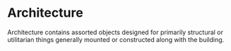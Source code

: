 # Architecture
Architecture contains assorted objects designed for primarily structural or utilitarian things generally mounted or constructed along with the building.
